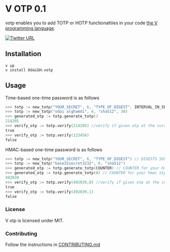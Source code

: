 # V OTP 0.1

votp enables you to add TOTP or HOTP functionaltiies in your code [the V programming language](https://vlang.io).

[![Twitter URL](https://img.shields.io/twitter/url.svg?label=Follow%20odai_alghamdi&style=social&url=https%3A%2F%2Ftwitter.com%2Fodai_alghamdi)](https://twitter.com/odai_alghamdi)

## Installation

```
v up
v install OdaiGH.votp
```

## Usage
Time-based one-time password is as follows

```v ignore
>>> totp := new_totp("YOUR_SECRET", 6, "TYPE_OF_DIGEST", INTERVAL_IN_SECONDS) // DIGESTS SUPPORT are {sha1,sha256,sha512}
>>> totp := new_totp("odai alghamdi", 6, "sha512", 30)
>>> generated_otp := totp.generate_totp()
214205
>>> verify_otp := totp.verify(214205) //verify if given otp at the current time is correct
true
>>> verify_otp := totp.verify(123456)
false
```

HMAC-based one-time password is as follows

```v ignore
>>> totp := new_totp("YOUR_SECRET", 6, "TYPE_OF_DIGEST") // DIGESTS SUPPORT are {sha1,sha256,sha512}
>>> totp := new_totp("base32secret3232", 6, "sha512")
>>> generated_otp := totp.generate_totp(COUNTER) // COUNTER for your hmac otp
>>> generated_otp := totp.generate_totp(0) // COUNTER for your hmac otp
492039
>>> verify_otp := totp.verify(492039,0) //verify if given otp at the current counter is correct
true
>>> verify_otp := totp.verify(492039,1)
false
```
### License
V otp is licensed under MIT.

### Contributing
Follow the instructions in [CONTRIBUTING.md](https://github.com/OdaiGH/votp/blob/master/CONTRIBUTING.md)
